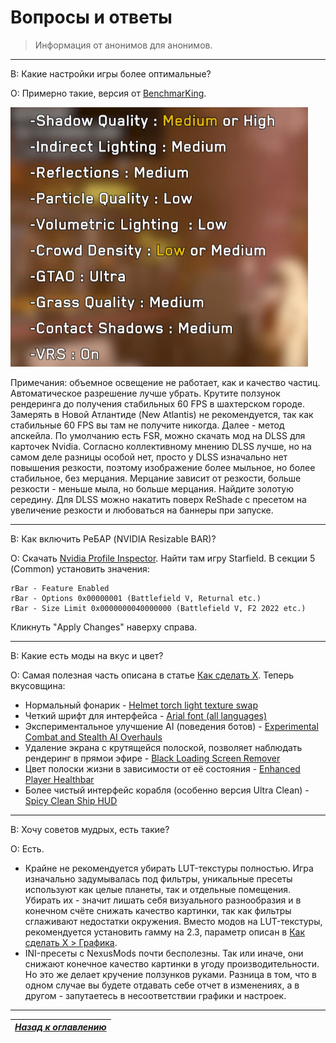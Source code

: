 # Вопросы и ответы

> Информация от анонимов для анонимов.

------

В: Какие настройки игры более оптимальные?

О: Примерно такие, версия от [BenchmarKing](https://www.youtube.com/@benchmarking4386).

![](Вопросы-ответы/Оптимальные-настройки.png)

Примечания: объемное освещение не работает, как и качество частиц. Автоматическое разрешение лучше убрать. Крутите ползунок рендеринга до получения стабильных 60 FPS в шахтерском городе. Замерять в Новой Атлантиде (New Atlantis) не рекомендуется, так как стабильные 60 FPS вы там не получите никогда. Далее - метод апскейла. По умолчанию есть FSR, можно скачать мод на DLSS для карточек Nvidia. Согласно коллективному мнению DLSS лучше, но на самом деле разницы особой нет, просто у DLSS изначально нет повышения резкости, поэтому изображение более мыльное, но более стабильное, без мерцания. Мерцание зависит от резкости, больше резкости - меньше мыла, но больше мерцания. Найдите золотую середину. Для DLSS можно накатить поверх ReShade с пресетом на увеличение резкости и любоваться на баннеры при запуске.

------

В: Как включить РеБАР (NVIDIA Resizable BAR)?

О: Скачать [Nvidia Profile Inspector](https://github.com/Orbmu2k/nvidiaProfileInspector/releases/latest). Найти там игру Starfield. В секции 5 (Common) установить значения:
```
rBar - Feature Enabled
rBar - Options 0x00000001 (Battlefield V, Returnal etc.)
rBar - Size Limit 0x0000000040000000 (Battlefield V, F2 2022 etc.)
```
Кликнуть "Apply Changes" наверху справа.

------

В: Какие есть моды на вкус и цвет?

О: Самая полезная часть описана в статье [Как сделать X](Как-сделать-X.md). Теперь вкусовщина:

+ Нормальный фонарик - [Helmet torch light texture swap](https://www.nexusmods.com/starfield/mods/402)
+ Четкий шрифт для интерфейса - [Arial font (all languages)](https://www.nexusmods.com/starfield/mods/265)
+ Экспериментальное улучшение AI (поведения ботов) - [Experimental Combat and Stealth AI Overhauls](https://www.nexusmods.com/starfield/mods/1043)
+ Удаление экрана с крутящейся полоской, позволяет наблюдать рендеринг в прямои эфире - [Black Loading Screen Remover](https://www.nexusmods.com/starfield/mods/546)
+ Цвет полоски жизни в зависимости от её состояния - [Enhanced Player Healthbar](https://www.nexusmods.com/starfield/mods/454)
+ Более чистый интерфейс корабля (особенно версия Ultra Clean) - [Spicy Clean Ship HUD](https://www.nexusmods.com/starfield/mods/529)

------

В: Хочу советов мудрых, есть такие?

О: Есть.

+ Крайне не рекомендуется убирать LUT-текстуры полностью. Игра изначально задумывалась под фильтры, уникальные пресеты используют как целые планеты, так и отдельные помещения. Убирать их - значит лишать себя визуального разнообразия и в конечном счёте снижать качество картинки, так как фильтры сглаживают недостатки окружения. Вместо модов на LUT-текстуры, рекомендуется установить гамму на 2.3, параметр описан в [Как сделать X > Графика](Как-сделать-X.md#графика).
+ INI-пресеты с NexusMods почти бесполезны. Так или иначе, они снижают конечное качество картинки в угоду производительности. Но это же делает кручение ползунков руками. Разница в том, что в одном случае вы будете отдавать себе отчет в изменениях, а в другом - запутаетесь в несоответствии графики и настроек.

------

|[*Назад к оглавлению*](https://github.com/Meridiano/Starfield-Head)|
|:---:|